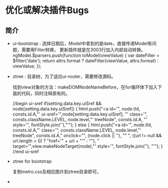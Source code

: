 # 优化或解决插件Bugs

## 简介

- ui-bootstrap : 选择日期后，Model中拿到的是date，直接传递Model有问题，需要用Filter转换，
  更新插件就是在3003行加入内部自动转换。
  ngModel.$parsers.push(function toModel(viewValue) {
    var dateFilter = $filter('date');
    return attrs.format ? dateFilter(viewValue, attrs.format) : viewValue;
  });

- ztree : 目录树，为了适应ui-router，需要修改源码。

  找到view对象的方法：makeDOMNodeNameBefore，在for循环体下加入下面的代码，同时注释原有的。
  
  //begin ui-sref
	        if(setting.data.key.uiSref && node[setting.data.key.uiSref]) {
	            html.push("<a id='", node.tId, consts.id.A,"' ui-sref='",node[setting.data.key.uiSref], "' class='", consts.className.LEVEL, node.level,"' treeNode", consts.id.A, "' style='", fontStyle.join(''),"'");
	        } else {
	            html.push("<a id='", node.tId, consts.id.A,"' class='", consts.className.LEVEL, node.level,"' treeNode", consts.id.A," onclick=\"", (node.click || ''), 
	                "\" ", ((url != null && url.length > 0) ? "href='" + url + "'" : ""), " target='",view.makeNodeTarget(node),"' style='", fontStyle.join(''), 
	                "'");
	        }
	        //end ui-sref
- ztree for bootstrap

  复制metro.css及相应图片到ztree目录即可。

- 

